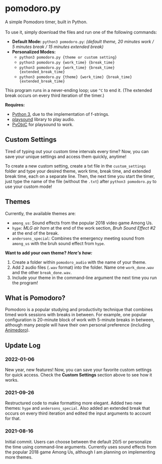 # pomodoro.py

A simple Pomodoro timer, built in Python. <br>
<br>
To use it, simply download the files and run one of the following commands:
- **Default Mode:** ```python3 pomodoro.py```: *(default theme, 20 minutes work / 5 minutes break / 15 minutes extended break)* 
- **Personalized Modes:** 
  -  ```python3 pomodoro.py {theme or custom setting}```
  -  ```python3 pomodoro.py {work_time} {break_time}```
  -  ```python3 pomodoro.py {work_time} {break_time} {extended_break_time}```
  -  ```python3 pomodoro.py {theme} {work_time} {break_time} {extended_break_time}```

This program runs in a never-ending loop; use `^C` to end it.
(The extended break occurs on every third iteration of the timer.)

**Requires:** 
- [Python 3](https://www.python.org/), due to the implementation of f-strings.
- [playsound](https://pypi.org/project/playsound/) library to play audio.
- [PyObjC](https://pyobjc.readthedocs.io/en/latest/) for playsound to work.

## Custom Settings
Tired of typing out your custom time intervals every time? Now, you can save your unique settings and access them quickly, anytime! 

To create a new custom setting, create a txt file in the `custom_settings` folder and type your desired theme, work time, break time, and extended break time, each on a separate line. Then, the next time you start the timer, just type the name of the file (without the `.txt`) after `python3 pomodoro.py` to use your custom mode!

## Themes
Currently, the available themes are:
- `among_us`: Sound effects from the popular 2018 video game Among Us.
- `hype`: *MLG air horn* at the end of the work section, *Bruh Sound Effect #2* at the end of the break.
- `andersons_special`: Combines the emergency meeting sound from `among_us` with the bruh sound effect from `hype`.

**Want to add your own theme?** ***Here's how:***
1. Create a folder within `pomodoro_audio` with the name of your theme.
2. Add 2 audio files (`.wav` format) into the folder. Name one `work_done.wav` and the other `break_done.wav`.
3. Include your theme in the command-line argument the next time you run the program!

## What is Pomodoro?
Pomodoro is a popular studying and productivity technique that combines timed work sessions with breaks in between. For example, one popular configuration is 20-minute block of work with 5-minute breaks in between, although many people will have their own personal preference (including [Animedoro](https://youtu.be/bUjGZJIgse0)).

## Update Log

### 2022-01-06
New year, new features!
Now, you can save your favorite custom settings for quick access. Check the **Custom Settings** section above to see how it works.

### 2021-09-26
Restructured code to make formatting more elegant. Added two new themes: `hype` and `andersons_special`. Also added an extended break that occurs on every third iteration and edited the input arguments to account for that.

### 2021-08-16
Initial commit. Users can choose between the default 20/5 or personalize the time using command-line arguments. Currently uses sound effects from the popular 2018 game Among Us, although I am planning on implementing more themes.
